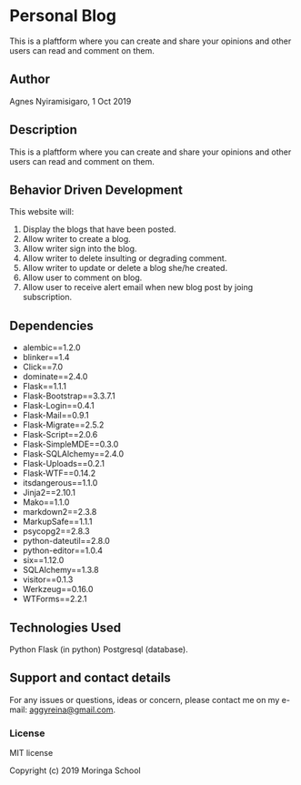 # Personal Blog

This is a plaftform where you can create and share your opinions and other users can read and comment on them.

## Author

Agnes Nyiramisigaro, 1 Oct 2019

## Description

This is a plaftform where you can create and share your opinions and other users can read and comment on them.

## Behavior Driven Development

This website will:

1. Display the blogs that have been posted.
2. Allow writer to create a blog.
3. Allow writer sign into the blog.
4. Allow writer to delete insulting or degrading comment.
5. Allow writer to update or delete a blog she/he created.
6. Allow user to comment on blog.
7. Allow user to receive alert email when new blog post by joing subscription.

## Dependencies

* alembic==1.2.0
* blinker==1.4
* Click==7.0
* dominate==2.4.0
* Flask==1.1.1
* Flask-Bootstrap==3.3.7.1
* Flask-Login==0.4.1
* Flask-Mail==0.9.1
* Flask-Migrate==2.5.2
* Flask-Script==2.0.6
* Flask-SimpleMDE==0.3.0
* Flask-SQLAlchemy==2.4.0
* Flask-Uploads==0.2.1
* Flask-WTF==0.14.2
* itsdangerous==1.1.0
* Jinja2==2.10.1
* Mako==1.1.0
* markdown2==2.3.8
* MarkupSafe==1.1.1
* psycopg2==2.8.3
* python-dateutil==2.8.0
* python-editor==1.0.4
* six==1.12.0
* SQLAlchemy==1.3.8
* visitor==0.1.3
* Werkzeug==0.16.0
* WTForms==2.2.1

## Technologies Used

Python Flask (in python) Postgresql (database).

## Support and contact details

For any issues or questions, ideas or concern, please contact me on my e-mail: aggyreina@gmail.com.

### License

MIT license

Copyright (c) 2019 Moringa School
